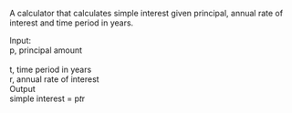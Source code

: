 A calculator that calculates simple interest given principal, annual rate of interest and time period in years. <br>  

Input:  <br>
      p, principal amount <br>  
      t, time period in years <br> 
      r, annual rate of interest  <br>
Output  <br>
      simple interest = p*t*r <br>
